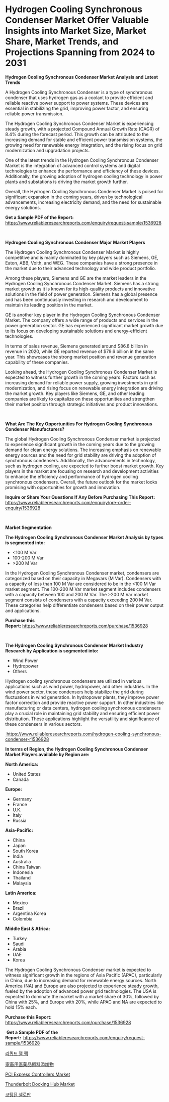 <p><h1>Hydrogen Cooling Synchronous Condenser Market Offer Valuable Insights into Market Size, Market Share, Market Trends, and Projections Spanning from 2024 to 2031</h1></p><p><strong>Hydrogen Cooling Synchronous Condenser Market Analysis and Latest Trends</strong></p>
<p><p>A Hydrogen Cooling Synchronous Condenser is a type of synchronous condenser that uses hydrogen gas as a coolant to provide efficient and reliable reactive power support to power systems. These devices are essential in stabilizing the grid, improving power factor, and ensuring reliable power transmission.</p><p>The Hydrogen Cooling Synchronous Condenser Market is experiencing steady growth, with a projected Compound Annual Growth Rate (CAGR) of 8.4% during the forecast period. This growth can be attributed to the increasing demand for stable and efficient power transmission systems, the growing need for renewable energy integration, and the rising focus on grid modernization and upgradation projects.</p><p>One of the latest trends in the Hydrogen Cooling Synchronous Condenser Market is the integration of advanced control systems and digital technologies to enhance the performance and efficiency of these devices. Additionally, the growing adoption of hydrogen cooling technology in power plants and substations is driving the market growth further.</p><p>Overall, the Hydrogen Cooling Synchronous Condenser Market is poised for significant expansion in the coming years, driven by technological advancements, increasing electricity demand, and the need for sustainable energy solutions.</p></p>
<p><strong>Get a Sample PDF of the Report:&nbsp;</strong> <a href="https://www.reliableresearchreports.com/enquiry/request-sample/1536928">https://www.reliableresearchreports.com/enquiry/request-sample/1536928</a></p>
<p>&nbsp;</p>
<p><strong>Hydrogen Cooling Synchronous Condenser Major Market Players</strong></p>
<p><p>The Hydrogen Cooling Synchronous Condenser Market is highly competitive and is mainly dominated by key players such as Siemens, GE, Eaton, ABB, Voith, and WEG. These companies have a strong presence in the market due to their advanced technology and wide product portfolio.</p><p>Among these players, Siemens and GE are the market leaders in the Hydrogen Cooling Synchronous Condenser Market. Siemens has a strong market growth as it is known for its high-quality products and innovative solutions in the field of power generation. Siemens has a global presence and has been continuously investing in research and development to maintain its leading position in the market.</p><p>GE is another key player in the Hydrogen Cooling Synchronous Condenser Market. The company offers a wide range of products and services in the power generation sector. GE has experienced significant market growth due to its focus on developing sustainable solutions and energy-efficient technologies.</p><p>In terms of sales revenue, Siemens generated around $86.8 billion in revenue in 2020, while GE reported revenue of $79.6 billion in the same year. This showcases the strong market position and revenue generation capability of these companies.</p><p>Looking ahead, the Hydrogen Cooling Synchronous Condenser Market is expected to witness further growth in the coming years. Factors such as increasing demand for reliable power supply, growing investments in grid modernization, and rising focus on renewable energy integration are driving the market growth. Key players like Siemens, GE, and other leading companies are likely to capitalize on these opportunities and strengthen their market position through strategic initiatives and product innovations.</p></p>
<p>&nbsp;</p>
<p><strong>What Are The Key Opportunities For Hydrogen Cooling Synchronous Condenser Manufacturers?</strong></p>
<p><p>The global Hydrogen Cooling Synchronous Condenser market is projected to experience significant growth in the coming years due to the growing demand for clean energy solutions. The increasing emphasis on renewable energy sources and the need for grid stability are driving the adoption of synchronous condensers. Additionally, the advancements in technology, such as hydrogen cooling, are expected to further boost market growth. Key players in the market are focusing on research and development activities to enhance the efficiency and performance of hydrogen cooling synchronous condensers. Overall, the future outlook for the market looks promising with opportunities for growth and innovation.</p></p>
<p><strong>Inquire or Share Your Questions If Any Before Purchasing This Report:</strong> <a href="https://www.reliableresearchreports.com/enquiry/pre-order-enquiry/1536928">https://www.reliableresearchreports.com/enquiry/pre-order-enquiry/1536928</a></p>
<p>&nbsp;</p>
<p><strong>Market Segmentation</strong></p>
<p><strong>The Hydrogen Cooling Synchronous Condenser Market Analysis by types is segmented into:</strong></p>
<p><ul><li><100 M Var</li><li>100-200 M Var</li><li>>200 M Var</li></ul></p>
<p><p>In the Hydrogen Cooling Synchronous Condenser market, condensers are categorized based on their capacity in Megavars (M Var). Condensers with a capacity of less than 100 M Var are considered to be in the <100 M Var market segment. The 100-200 M Var market segment includes condensers with a capacity between 100 and 200 M Var. The >200 M Var market segment consists of condensers with a capacity exceeding 200 M Var. These categories help differentiate condensers based on their power output and applications.</p></p>
<p><strong>Purchase this Report:&nbsp;</strong><a href="https://www.reliableresearchreports.com/purchase/1536928">https://www.reliableresearchreports.com/purchase/1536928</a></p>
<p>&nbsp;</p>
<p><strong>The Hydrogen Cooling Synchronous Condenser Market Industry Research by Application is segmented into:</strong></p>
<p><ul><li>Wind Power</li><li>Hydropower</li><li>Others</li></ul></p>
<p><p>Hydrogen cooling synchronous condensers are utilized in various applications such as wind power, hydropower, and other industries. In the wind power sector, these condensers help stabilize the grid during fluctuations in wind generation. In hydropower plants, they improve power factor correction and provide reactive power support. In other industries like manufacturing or data centers, hydrogen cooling synchronous condensers play a crucial role in maintaining grid stability and ensuring efficient power distribution. These applications highlight the versatility and significance of these condensers in various sectors.</p></p>
<p><a href="https://www.reliableresearchreports.com/hydrogen-cooling-synchronous-condenser-r1536928">&nbsp;https://www.reliableresearchreports.com/hydrogen-cooling-synchronous-condenser-r1536928</a></p>
<p><strong>In terms of Region, the Hydrogen Cooling Synchronous Condenser Market Players available by Region are:</strong></p>
<p>
    <p> <strong> North America: </strong>
        <ul>
            <li>United States</li>
            <li>Canada</li>
        </ul>
        </p> 
    <p> <strong> Europe: </strong>
        <ul>
            <li>Germany</li>
            <li>France</li>
            <li>U.K.</li>
            <li>Italy</li>
            <li>Russia</li>
        </ul>
        </p> 
    <p> <strong> Asia-Pacific: </strong>
        <ul>
            <li>China</li>
            <li>Japan</li>
            <li>South Korea</li>
            <li>India</li>
            <li>Australia</li>
            <li>China Taiwan</li>
            <li>Indonesia</li>
            <li>Thailand</li>
            <li>Malaysia</li>
        </ul>
        </p> 
    <p> <strong> Latin America: </strong>
        <ul>
            <li>Mexico</li>
            <li>Brazil</li>
            <li>Argentina Korea</li>
            <li>Colombia</li>
        </ul>
        </p> 
    <p> <strong> Middle East & Africa: </strong>
        <ul>
            <li>Turkey</li>
            <li>Saudi</li>
            <li>Arabia</li>
            <li>UAE</li>
            <li>Korea</li>
        </ul>
    </p>
    </p>
<p><p>The Hydrogen Cooling Synchronous Condenser market is expected to witness significant growth in the regions of Asia Pacific (APAC), particularly in China, due to increasing demand for renewable energy sources. North America (NA) and Europe are also projected to experience steady growth, fueled by the adoption of advanced power grid technologies. The USA is expected to dominate the market with a market share of 30%, followed by China with 25%, and Europe with 20%, while APAC and NA are expected to hold 15% each.</p></p>
<p><strong>Purchase this Report: </strong><a href="https://www.reliableresearchreports.com/purchase/1536928">https://www.reliableresearchreports.com/purchase/1536928</a></p>
<p>&nbsp;<strong>Get a Sample PDF of the Report:&nbsp;&nbsp;</strong><a href="https://www.reliableresearchreports.com/enquiry/request-sample/1536928">https://www.reliableresearchreports.com/enquiry/request-sample/1536928</a></p>
<p><strong></strong></p>
<p><p><a href="https://github.com/tasfiyaj85/Market-Research-Report-List-1/blob/main/3957849157424.md">리퀴드 젤 팩</a></p><p><a href="https://github.com/LeoraEber/Market-Research-Report-List-1/blob/main/4581694148217.md">家畜用医薬品飼料添加物</a></p><p><a href="https://github.com/bobicer/Market-Research-Report-List-4/blob/main/pci-express-controllers-market.md">PCI Express Controllers Market</a></p><p><a href="https://github.com/timeliteaut/Market-Research-Report-List-3/blob/main/thunderbolt-docking-hub-market.md">Thunderbolt Docking Hub Market</a></p><p><a href="https://github.com/AlbertotDouglas44367/Market-Research-Report-List-2/blob/main/7808936157425.md">코팅된 셀로판</a></p></p>